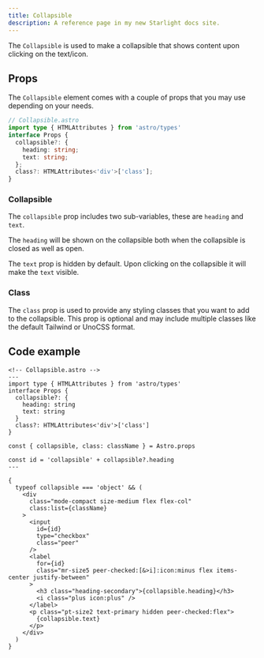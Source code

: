 ```yaml
---
title: Collapsible
description: A reference page in my new Starlight docs site.
---
```


The `Collapsible` is used to make a collapsible that shows content upon clicking on the text/icon.

## Props

The `Collapsible` element comes with a couple of props that you may use depending on your needs.

```ts
// Collapsible.astro
import type { HTMLAttributes } from 'astro/types'
interface Props {
  collapsible?: {
    heading: string;
    text: string;
  };
  class?: HTMLAttributes<'div'>['class'];
}
```

### Collapsible

The `collapsible` prop includes two sub-variables, these are `heading` and `text`.

The `heading` will be shown on the collapsible both when the collapsible is closed as well as open.

The `text` prop is hidden by default. Upon clicking on the collapsible it will make the `text` visible.

### Class

The `class` prop is used to provide any styling classes that you want to add to the collapsible. This prop is optional and may include multiple classes like the default Tailwind or UnoCSS format.

## Code example

```astro
<!-- Collapsible.astro -->
---
import type { HTMLAttributes } from 'astro/types'
interface Props {
  collapsible?: {
    heading: string
    text: string
  }
  class?: HTMLAttributes<'div'>['class']
}

const { collapsible, class: className } = Astro.props

const id = 'collapsible' + collapsible?.heading
---

{
  typeof collapsible === 'object' && (
    <div
      class="mode-compact size-medium flex flex-col"
      class:list={className}
    >
      <input
        id={id}
        type="checkbox"
        class="peer"
      />
      <label
        for={id}
        class="mr-size5 peer-checked:[&>i]:icon:minus flex items-center justify-between"
      >
        <h3 class="heading-secondary">{collapsible.heading}</h3>
        <i class="plus icon:plus" />
      </label>
      <p class="pt-size2 text-primary hidden peer-checked:flex">
        {collapsible.text}
      </p>
    </div>
  )
}
```
